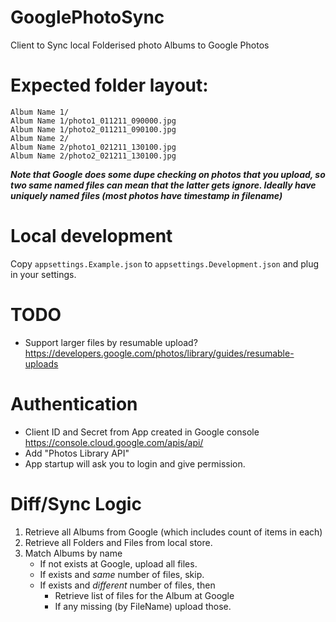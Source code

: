 # GooglePhotoSync
Client to Sync local Folderised photo Albums to Google Photos

# Expected folder layout:

```
Album Name 1/
Album Name 1/photo1_011211_090000.jpg
Album Name 1/photo2_011211_090100.jpg
Album Name 2/
Album Name 2/photo1_021211_130100.jpg
Album Name 2/photo2_021211_130100.jpg
```

***Note that Google does some dupe checking on photos that you upload, so two same named files can mean that the latter gets ignore. Ideally have uniquely named files (most photos have timestamp in filename)***

# Local development
Copy `appsettings.Example.json` to `appsettings.Development.json` and plug in your settings.

# TODO

- Support larger files by resumable upload? https://developers.google.com/photos/library/guides/resumable-uploads

# Authentication

- Client ID and Secret from App created in Google console https://console.cloud.google.com/apis/api/
- Add "Photos Library API"
- App startup will ask you to login and give permission.

# Diff/Sync Logic

1. Retrieve all Albums from Google (which includes count of items in each)
2. Retrieve all Folders and Files from local store.
3. Match Albums by name
   - If not exists at Google, upload all files.
   - If exists and _same_ number of files, skip.
   - If exists and _different_ number of files, then
     - Retrieve list of files for the Album at Google
     - If any missing (by FileName) upload those.
